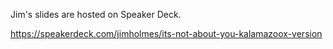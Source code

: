 Jim's slides are hosted on Speaker Deck.

https://speakerdeck.com/jimholmes/its-not-about-you-kalamazoox-version
